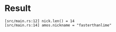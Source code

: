 # Result

```
[src/main.rs:12] nick.len() = 14
[src/main.rs:14] amos.nickname = "fasterthanlime"

```
